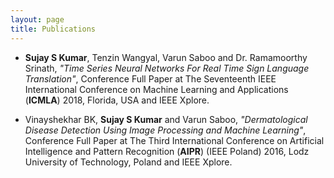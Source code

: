 ```yaml
---
layout: page
title: Publications
---
```

- **Sujay S Kumar**, Tenzin Wangyal, Varun Saboo and Dr. Ramamoorthy Srinath, *"Time Series Neural Networks For Real Time Sign Language Translation"*, Conference Full Paper at The Seventeenth IEEE International Conference on Machine Learning and Applications (**ICMLA**) 2018, Florida, USA and IEEE Xplore.

- Vinayshekhar BK, **Sujay S Kumar** and Varun Saboo, *"Dermatological Disease Detection Using Image Processing and Machine Learning"*, Conference Full Paper at The Third International Conference on Artificial Intelligence and Pattern Recognition (**AIPR**) (IEEE Poland) 2016, Lodz University of Technology, Poland and IEEE Xplore.
